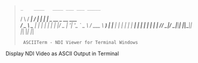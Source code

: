 >     _    ____   ____ ___ ___ _____                   
>    / \  / ___| / ___|_ _|_ _|_   _|___ _ __ _ __ ___  
>   / _ \ \___ \| |    | | | |  | |/ _ | '__| '_ ` _ \ 
>  / ___ \ ___) | |___ | | | |  | |  __| |  | | | | | |
> /_/   \_|____/ \____|___|___| |_|\___|_|  |_| |_| |_|
>                                                      
>      ASCIITerm - NDI Viewer for Terminal Windows  
Display NDI Video as ASCII Output in Terminal
